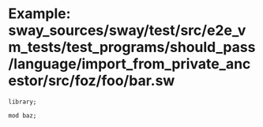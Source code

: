 # Example: sway_sources/sway/test/src/e2e_vm_tests/test_programs/should_pass/language/import_from_private_ancestor/src/foz/foo/bar.sw

```sway
library;

mod baz;

```
